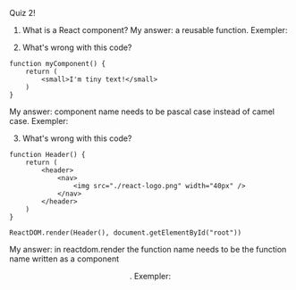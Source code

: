Quiz 2!

1. What is a React component?
   My answer:
   a reusable function.
   Exempler:

2. What's wrong with this code?

```
function myComponent() {
    return (
        <small>I'm tiny text!</small>
    )
}
```

My answer:
component name needs to be pascal case instead of camel case.
Exempler:

3. What's wrong with this code?

```
function Header() {
    return (
        <header>
            <nav>
                <img src="./react-logo.png" width="40px" />
            </nav>
        </header>
    )
}

ReactDOM.render(Header(), document.getElementById("root"))
```

My answer:
in reactdom.render the function name needs to be the function name written as a component <Header />.
Exempler:
